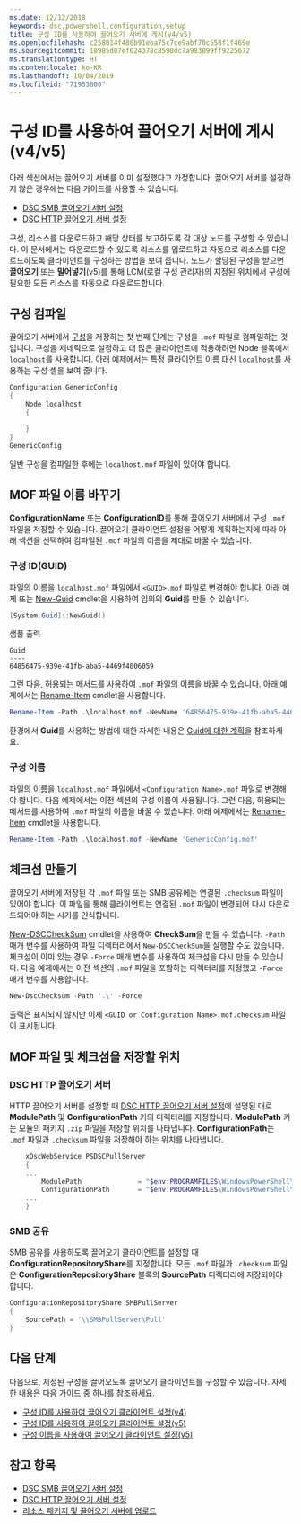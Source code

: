 ```yaml
---
ms.date: 12/12/2018
keywords: dsc,powershell,configuration,setup
title: 구성 ID를 사용하여 끌어오기 서버에 게시(v4/v5)
ms.openlocfilehash: c258814f480b91eba75c7ce9abf70c558f1f469e
ms.sourcegitcommit: 18985d07ef024378c8590dc7a983099ff9225672
ms.translationtype: HT
ms.contentlocale: ko-KR
ms.lasthandoff: 10/04/2019
ms.locfileid: "71953600"
---
```

# <a name="publish-to-a-pull-server-using-configuration-ids-v4v5"></a>구성 ID를 사용하여 끌어오기 서버에 게시(v4/v5)

아래 섹션에서는 끌어오기 서버를 이미 설정했다고 가정합니다. 끌어오기 서버를 설정하지 않은 경우에는 다음 가이드를 사용할 수 있습니다.

- [DSC SMB 끌어오기 서버 설정](pullServerSmb.md)
- [DSC HTTP 끌어오기 서버 설정](pullServer.md)

구성, 리소스를 다운로드하고 해당 상태를 보고하도록 각 대상 노드를 구성할 수 있습니다. 이 문서에서는 다운로드할 수 있도록 리소스를 업로드하고 자동으로 리소스를 다운로드하도록 클라이언트를 구성하는 방법을 보여 줍니다. 노드가 할당된 구성을 받으면 **끌어오기** 또는 **밀어넣기**(v5)를 통해 LCM(로컬 구성 관리자)의 지정된 위치에서 구성에 필요한 모든 리소스를 자동으로 다운로드합니다.

## <a name="compile-configurations"></a>구성 컴파일

끌어오기 서버에서 [구성](../configurations/configurations.md)을 저장하는 첫 번째 단계는 구성을 `.mof` 파일로 컴파일하는 것입니다. 구성을 제네릭으로 설정하고 더 많은 클라이언트에 적용하려면 Node 블록에서 `localhost`를 사용합니다. 아래 예제에서는 특정 클라이언트 이름 대신 `localhost`를 사용하는 구성 셸을 보여 줍니다.

```powershell
Configuration GenericConfig
{
    Node localhost
    {

    }
}
GenericConfig
```

일반 구성을 컴파일한 후에는 `localhost.mof` 파일이 있어야 합니다.

## <a name="renaming-the-mof-file"></a>MOF 파일 이름 바꾸기

**ConfigurationName** 또는 **ConfigurationID**를 통해 끌어오기 서버에서 구성 `.mof` 파일을 저장할 수 있습니다. 끌어오기 클라이언트 설정을 어떻게 계획하는지에 따라 아래 섹션을 선택하여 컴파일된 `.mof` 파일의 이름을 제대로 바꿀 수 있습니다.

### <a name="configuration-ids-guid"></a>구성 ID(GUID)

파일의 이름을 `localhost.mof` 파일에서 `<GUID>.mof` 파일로 변경해야 합니다. 아래 예제 또는 [New-Guid](/powershell/module/microsoft.powershell.utility/new-guid) cmdlet을 사용하여 임의의 **Guid**를 만들 수 있습니다.

```powershell
[System.Guid]::NewGuid()
```

샘플 출력

```Output
Guid
----
64856475-939e-41fb-aba5-4469f4006059
```

그런 다음, 허용되는 메서드를 사용하여 `.mof` 파일의 이름을 바꿀 수 있습니다. 아래 예제에서는 [Rename-Item](/powershell/module/microsoft.powershell.management/rename-item) cmdlet을 사용합니다.

```powershell
Rename-Item -Path .\localhost.mof -NewName '64856475-939e-41fb-aba5-4469f4006059.mof'
```

환경에서 **Guid**를 사용하는 방법에 대한 자세한 내용은 [Guid에 대한 계획](/powershell/dsc/secureserver#guids)을 참조하세요.

### <a name="configuration-names"></a>구성 이름

파일의 이름을 `localhost.mof` 파일에서 `<Configuration Name>.mof` 파일로 변경해야 합니다. 다음 예제에서는 이전 섹션의 구성 이름이 사용됩니다. 그런 다음, 허용되는 메서드를 사용하여 `.mof` 파일의 이름을 바꿀 수 있습니다. 아래 예제에서는 [Rename-Item](/powershell/module/microsoft.powershell.management/rename-item) cmdlet을 사용합니다.

```powershell
Rename-Item -Path .\localhost.mof -NewName 'GenericConfig.mof'
```

## <a name="create-the-checksum"></a>체크섬 만들기

끌어오기 서버에 저장된 각 `.mof` 파일 또는 SMB 공유에는 연결된 `.checksum` 파일이 있어야 합니다.
이 파일을 통해 클라이언트는 연결된 `.mof` 파일이 변경되어 다시 다운로드되어야 하는 시기를 인식합니다.

[New-DSCCheckSum](/powershell/module/psdesiredstateconfiguration/new-dscchecksum) cmdlet을 사용하여 **CheckSum**을 만들 수 있습니다. `-Path` 매개 변수를 사용하여 파일 디렉터리에서 `New-DSCCheckSum`을 실행할 수도 있습니다.
체크섬이 이미 있는 경우 `-Force` 매개 변수를 사용하여 체크섬을 다시 만들 수 있습니다. 다음 예제에서는 이전 섹션의 `.mof` 파일을 포함하는 디렉터리를 지정했고 `-Force` 매개 변수를 사용합니다.

```powershell
New-DscChecksum -Path '.\' -Force
```

출력은 표시되지 않지만 이제 `<GUID or Configuration Name>.mof.checksum` 파일이 표시됩니다.

## <a name="where-to-store-mof-files-and-checksums"></a>MOF 파일 및 체크섬을 저장할 위치

### <a name="on-a-dsc-http-pull-server"></a>DSC HTTP 끌어오기 서버

HTTP 끌어오기 서버를 설정할 때 [DSC HTTP 끌어오기 서버 설정](pullServer.md)에 설명된 대로 **ModulePath** 및 **ConfigurationPath** 키의 디렉터리를 지정합니다. **ModulePath** 키는 모듈의 패키지 `.zip` 파일을 저장할 위치를 나타냅니다. **ConfigurationPath**는 `.mof` 파일과 `.checksum` 파일을 저장해야 하는 위치를 나타냅니다.

```powershell
    xDscWebService PSDSCPullServer
    {
    ...
        ModulePath              = "$env:PROGRAMFILES\WindowsPowerShell\DscService\Modules"
        ConfigurationPath       = "$env:PROGRAMFILES\WindowsPowerShell\DscService\Configuration"
    ...
    }

```

### <a name="on-an-smb-share"></a>SMB 공유

SMB 공유를 사용하도록 끌어오기 클라이언트를 설정할 때 **ConfigurationRepositoryShare**를 지정합니다.
모든 `.mof` 파일과 `.checksum` 파일은 **ConfigurationRepositoryShare** 블록의 **SourcePath** 디렉터리에 저장되어야 합니다.

```powershell
ConfigurationRepositoryShare SMBPullServer
{
    SourcePath = '\\SMBPullServer\Pull'
}
```

## <a name="next-steps"></a>다음 단계

다음으로, 지정된 구성을 끌어오도록 끌어오기 클라이언트를 구성할 수 있습니다. 자세한 내용은 다음 가이드 중 하나를 참조하세요.

- [구성 ID를 사용하여 끌어오기 클라이언트 설정(v4)](pullClientConfigId4.md)
- [구성 ID를 사용하여 끌어오기 클라이언트 설정(v5)](pullClientConfigId.md)
- [구성 이름을 사용하여 끌어오기 클라이언트 설정(v5)](pullClientConfigNames.md)

## <a name="see-also"></a>참고 항목

- [DSC SMB 끌어오기 서버 설정](pullServerSmb.md)
- [DSC HTTP 끌어오기 서버 설정](pullServer.md)
- [리소스 패키지 및 끌어오기 서버에 업로드](package-upload-resources.md)
